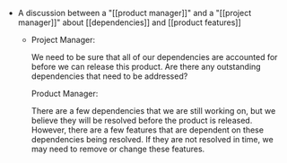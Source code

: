 - A discussion between a "[[product manager]]" and a "[[project manager]]" about [[dependencies]] and [[product features]]
	- Project Manager:
	  
	  We need to be sure that all of our dependencies are accounted for before we can release this product. Are there any outstanding dependencies that need to be addressed?
	  
	  Product Manager:
	  
	  There are a few dependencies that we are still working on, but we believe they will be resolved before the product is released. However, there are a few features that are dependent on these dependencies being resolved. If they are not resolved in time, we may need to remove or change these features.